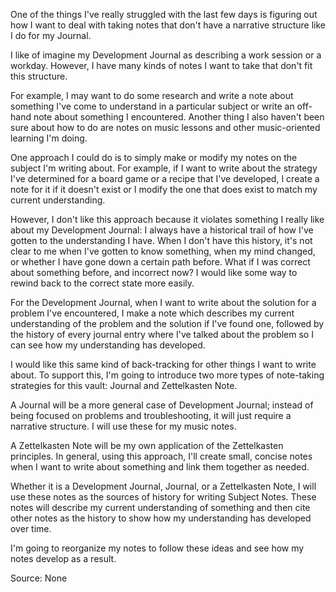 One of the things I've really struggled with the last few days is figuring out how I want to deal with taking notes that don't have a narrative structure like I do for my Journal.

I like of imagine my Development Journal as describing a work session or a workday. However, I have many kinds of notes I want to take that don't fit this structure.

For example, I may want to do some research and write a note about something I've come to understand in a particular subject or write an off-hand note about something I encountered. Another thing I also haven't been sure about how to do are notes on music lessons and other music-oriented learning I'm doing.

One approach I could do is to simply make or modify my notes on the subject I'm writing about. For example, if I want to write about the strategy I've determined for a board game or a recipe that I've developed, I create a note for it if it doesn't exist or I modify the one that does exist to match my current understanding.

However, I don't like this approach because it violates something I really like about my Development Journal: I always have a historical trail of how I've gotten to the understanding I have. When I don't have this history, it's not clear to me when I've gotten to know something, when my mind changed, or whether I have gone down a certain path before. What if I was correct about something before, and incorrect now? I would like some way to rewind back to the correct state more easily.

For the Development Journal, when I want to write about the solution for a problem I've encountered, I make a note which describes my current understanding of the problem and the solution if I've found one, followed by the history of every journal entry where I've talked about the problem so I can see how my understanding has developed.

I would like this same kind of back-tracking for other things I want to write about. To support this, I'm going to introduce two more types of note-taking strategies for this vault: Journal and Zettelkasten Note.

A Journal will be a more general case of Development Journal; instead of being focused on problems and troubleshooting, it will just require a narrative structure. I will use these for my music notes.

A Zettelkasten Note will be my own application of the Zettelkasten principles. In general, using this approach, I'll create small, concise notes when I want to write about something and link them together as needed.

Whether it is a Development Journal, Journal, or a Zettelkasten Note, I will use these notes as the sources of history for writing Subject Notes. These notes will describe my current understanding of something and then cite other notes as the history to show how my understanding has developed over time.

I'm going to reorganize my notes to follow these ideas and see how my notes develop as a result.

Source: None
